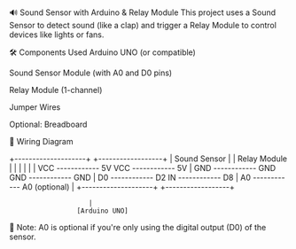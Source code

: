 🔊 Sound Sensor with Arduino & Relay Module
This project uses a Sound Sensor to detect sound (like a clap) and trigger a Relay Module to control devices like lights or fans.

🛠 Components Used
Arduino UNO (or compatible)

Sound Sensor Module (with A0 and D0 pins)

Relay Module (1-channel)

Jumper Wires

Optional: Breadboard

🔌 Wiring Diagram

+--------------------+           +------------------+
|  Sound Sensor      |           |  Relay Module    |
|                    |           |                  |
|  VCC  ------------ 5V          VCC  ------------ 5V
|  GND  ------------ GND         GND  ------------ GND
|  D0   ------------ D2          IN   ------------ D8
|  A0   ------------ A0 (optional)                    |
+--------------------+           +------------------+

                        |
                     [Arduino UNO]
📝 Note: A0 is optional if you're only using the digital output (D0) of the sensor.


